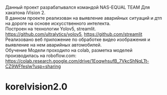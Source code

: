Данный проект разрабатывался командой NAS-EQUAL TEAM Для хакатона iVision 2.<br>
В данном проекте реализован на выявление аварийных ситуаций и дтп на дороге на основе искусственного интелекта.<br>
Построен на технологии Yolov5, streamlit.<br>
https://github.com/ultralytics/yolov5, https://github.com/streamlit<br>
Реализовано веб приложение по обработке видео изображения и выявление на нем аварийных автомобилей. <br>
Обучение Модели проходило на colab, разметка моделей производилась на roboflow.com:
https://colab.research.google.com/drive/1EoqwhsufB_7VkcShNqLTt-CZ9WFfeslw?usp=sharing<br>




# korelvision2.0
